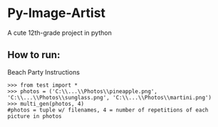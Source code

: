 # Py-Image-Artist
A cute 12th-grade project in python


## How to run:
Beach Party Instructions
```
>>> from test import *
>>> photos = ('C:\\...\\Photos\\pineapple.png', 'C:\\...\\Photos\\sunglass.png', 'C:\\...\\Photos\\martini.png')
>>> multi_gen(photos, 4) 
#photos = tuple w/ filenames, 4 = number of repetitions of each picture in photos
```
